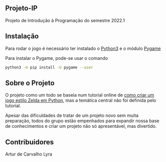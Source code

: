 ## Projeto-IP

Projeto de Introdução à Programação do semestre 2022.1

## Instalação

Para rodar o jogo é necessário ter instalado o [Python3](https://www.python.org/downloads/) e o módulo [Pygame](https://www.pygame.org/)

Para instalar o Pygame, pode-se usar o comando
```sh
python3 -m pip install -U pygame --user
```

## Sobre o Projeto

O projeto como um todo se baseia num tutorial online de [como criar um jogo estilo Zelda em Python](https://www.youtube.com/watch?v=QU1pPzEGrqw), mas a temática central não foi definida pelo tutorial.

Apesar das dificuldades de tratar de um projeto novo sem muita preparação, todos do grupo estão empenhados para expandir nossa base de conhecimentos e criar um projeto não só apresentável, mas divertido.

## Contribuidores

Artur de Carvalho Lyra
